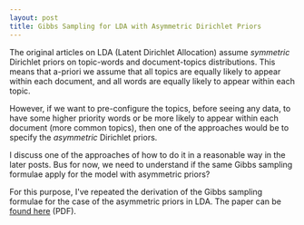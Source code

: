 ```yaml
---
layout: post
title: Gibbs Sampling for LDA with Asymmetric Dirichlet Priors
---
```


The original articles on LDA (Latent Dirichlet Allocation) assume
<em>symmetric</em> Dirichlet priors on topic-words and document-topics
distributions. This means that a-priori we assume that all topics
are equally likely to appear within each document, and all words
are equally likely to appear within each topic.

<!--more-->

However, if we want to pre-configure the topics, before
seeing any data, to have some higher priority words or
be more likely to appear within each document (more
common topics), then one of the approaches would be
to specify the <em>asymmetric</em> Dirichlet priors.

I discuss one of the approaches of how to do it in a
reasonable way in the later posts. Bus for now, we
need to understand if the same Gibbs sampling
formulae apply for the model with asymmetric priors?

For this purpose, I've repeated the derivation of the
Gibbs sampling formulae for the case of the asymmetric
priors in LDA. The paper can be <a href="{{ site.baseurl }}/resources/pdf/akuz_lda_asym.pdf">found here</a> (PDF).

